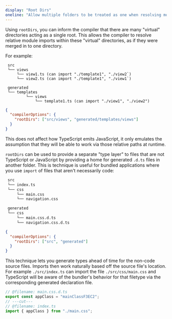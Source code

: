 ```yaml
---
display: "Root Dirs"
oneline: "Allow multiple folders to be treated as one when resolving modules."
---
```


Using `rootDirs`, you can inform the compiler that there are many "virtual" directories acting as a single root.
This allows the compiler to resolve relative module imports within these "virtual" directories, as if they were merged in to one directory.

For example:

```
 src
 └── views
     └── view1.ts (can import "./template1", "./view2`)
     └── view2.ts (can import "./template1", "./view1`)

 generated
 └── templates
         └── views
             └── template1.ts (can import "./view1", "./view2")
```

```json tsconfig
{
  "compilerOptions": {
    "rootDirs": ["src/views", "generated/templates/views"]
  }
}
```

This does not affect how TypeScript emits JavaScript, it only emulates the assumption that they will be able to
work via those relative paths at runtime.

`rootDirs` can be used to provide a separate "type layer" to files that are not TypeScript or JavaScript by providing a home for generated `.d.ts` files in another folder. This is technique is useful for bundled applications where you use `import` of files that aren't necessarily code:

```sh
 src
 └── index.ts
 └── css
     └── main.css
     └── navigation.css

 generated
 └── css
     └── main.css.d.ts
     └── navigation.css.d.ts
```

```json tsconfig
{
  "compilerOptions": {
    "rootDirs": ["src", "generated"]
  }
}
```

This technique lets you generate types ahead of time for the non-code source files. Imports then work naturally based off the source file's location.
For example `./src/index.ts` can import the file `./src/css/main.css` and TypeScript will be aware of the bundler's behavior for that filetype via the corresponding generated declaration file.

```ts twoslash
// @filename: main.css.d.ts
export const appClass = "mainClassF3EC2";
// ---cut---
// @filename: index.ts
import { appClass } from "./main.css";
```
